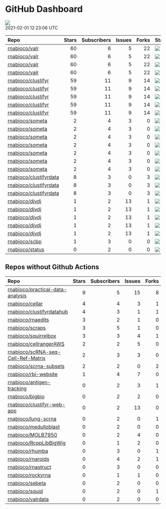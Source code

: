 GitHub Dashboard
================

![](https://github.com/rnabioco/status/workflows/Render%20Status/badge.svg)  
2021-02-01 12:23:06 UTC

| Repo                                                                | Stars | Subscribers | Issues | Forks | Status                                                                                                                                                    | Commit                                                                                                                                                                                        |
| :------------------------------------------------------------------ | ----: | ----------: | -----: | ----: | :-------------------------------------------------------------------------------------------------------------------------------------------------------- | :-------------------------------------------------------------------------------------------------------------------------------------------------------------------------------------------- |
| [rnabioco/valr](https://github.com/rnabioco/valr)                   |    60 |           6 |      5 |    22 | [![](https://github.com/rnabioco/valr/workflows/R-CMD-check/badge.svg)](https://github.com/rnabioco/valr/actions/runs/293905269)                          | <a href="https://github.com/rnabioco/valr/commit/2ddf38cfe087c2b2a93cea3558c4fa96620e044e" title="Increment version number">2ddf38</a>                                                        |
| [rnabioco/valr](https://github.com/rnabioco/valr)                   |    60 |           6 |      5 |    22 | [![](https://github.com/rnabioco/valr/workflows/pkgdown/badge.svg)](https://github.com/rnabioco/valr/actions/runs/293905270)                              | <a href="https://github.com/rnabioco/valr/commit/2ddf38cfe087c2b2a93cea3558c4fa96620e044e" title="Increment version number">2ddf38</a>                                                        |
| [rnabioco/valr](https://github.com/rnabioco/valr)                   |    60 |           6 |      5 |    22 | [![](https://github.com/rnabioco/valr/workflows/Commands/badge.svg)](https://github.com/rnabioco/valr/actions/runs/379441936)                             | <a href="https://github.com/rnabioco/valr/commit/2ddf38cfe087c2b2a93cea3558c4fa96620e044e" title="Increment version number">2ddf38</a>                                                        |
| [rnabioco/valr](https://github.com/rnabioco/valr)                   |    60 |           6 |      5 |    22 | [![](https://github.com/rnabioco/valr/workflows/test-coverage/badge.svg)](https://github.com/rnabioco/valr/actions/runs/293905268)                        | <a href="https://github.com/rnabioco/valr/commit/2ddf38cfe087c2b2a93cea3558c4fa96620e044e" title="Increment version number">2ddf38</a>                                                        |
| [rnabioco/clustifyr](https://github.com/rnabioco/clustifyr)         |    59 |          11 |      9 |    14 | [![](https://github.com/rnabioco/clustifyr/workflows/R-CMD-check/badge.svg)](https://github.com/rnabioco/clustifyr/actions/runs/64597387)                 | <a href="https://github.com/rnabioco/clustifyr/commit/fde17917d935de5dd203df212e2cea49f18bf3d3" title="Install dev Rccp for tests">fde179</a>                                                 |
| [rnabioco/clustifyr](https://github.com/rnabioco/clustifyr)         |    59 |          11 |      9 |    14 | [![](https://github.com/rnabioco/clustifyr/workflows/R-CMD-check-bioc/badge.svg)](https://github.com/rnabioco/clustifyr/actions/runs/464857243)           | <a href="https://github.com/rnabioco/clustifyr/commit/2ab37a90bf3ccd16d06135e51048394aff1edd85" title="trying to fix cairo in rmd complexheatmap">2ab37a</a>                                  |
| [rnabioco/clustifyr](https://github.com/rnabioco/clustifyr)         |    59 |          11 |      9 |    14 | [![](https://github.com/rnabioco/clustifyr/workflows/pkgdown/badge.svg)](https://github.com/rnabioco/clustifyr/actions/runs/456703812)                    | <a href="https://github.com/rnabioco/clustifyr/commit/a5a234e3d1bfd8a69beb0c68d76e5b23fef244b2" title="Merge branch 'master' of https://github.com/rnabioco/clustifyr">a5a234</a>             |
| [rnabioco/clustifyr](https://github.com/rnabioco/clustifyr)         |    59 |          11 |      9 |    14 | [![](https://github.com/rnabioco/clustifyr/workflows/Commands/badge.svg)](https://github.com/rnabioco/clustifyr/actions/runs/466598523)                   | <a href="https://github.com/rnabioco/clustifyr/commit/a5a234e3d1bfd8a69beb0c68d76e5b23fef244b2" title="Merge branch 'master' of https://github.com/rnabioco/clustifyr">a5a234</a>             |
| [rnabioco/clustifyr](https://github.com/rnabioco/clustifyr)         |    59 |          11 |      9 |    14 | [![](https://github.com/rnabioco/clustifyr/workflows/test-coverage/badge.svg)](https://github.com/rnabioco/clustifyr/actions/runs/464857244)              | <a href="https://github.com/rnabioco/clustifyr/commit/2ab37a90bf3ccd16d06135e51048394aff1edd85" title="trying to fix cairo in rmd complexheatmap">2ab37a</a>                                  |
| [rnabioco/someta](https://github.com/rnabioco/someta)               |     2 |           4 |      3 |     0 | [![](https://github.com/rnabioco/someta/workflows/R-CMD-check/badge.svg)](https://github.com/rnabioco/someta/actions/runs/310237240)                      | <a href="https://github.com/rnabioco/someta/commit/a9a03c526d4c3affa42a0fe164f49df78077f1ea" title="keep trying 4">a9a03c</a>                                                                 |
| [rnabioco/someta](https://github.com/rnabioco/someta)               |     2 |           4 |      3 |     0 | [![](https://github.com/rnabioco/someta/workflows/.github/workflows/check-bioc.yml/badge.svg)](https://github.com/rnabioco/someta/actions/runs/310237196) | <a href="https://github.com/rnabioco/someta/commit/a9a03c526d4c3affa42a0fe164f49df78077f1ea" title="keep trying 4">a9a03c</a>                                                                 |
| [rnabioco/someta](https://github.com/rnabioco/someta)               |     2 |           4 |      3 |     0 | [![](https://github.com/rnabioco/someta/workflows/R-CMD-check/badge.svg)](https://github.com/rnabioco/someta/actions/runs/310491939)                      | <a href="https://github.com/rnabioco/someta/commit/fc6e5b8eb37f09606f2a02de8ef61a975a5e65ec" title="Merge branch 'build_v' of https://github.com/rnabioco/scmetadata into build_v">fc6e5b</a> |
| [rnabioco/someta](https://github.com/rnabioco/someta)               |     2 |           4 |      3 |     0 | [![](https://github.com/rnabioco/someta/workflows/test/badge.svg)](https://github.com/rnabioco/someta/actions/runs/311894650)                             | <a href="https://github.com/rnabioco/someta/commit/d5f13ba07b3a51c8381c996b8cf81ba4f0de5cdc" title="Update main.yml">d5f13b</a>                                                               |
| [rnabioco/someta](https://github.com/rnabioco/someta)               |     2 |           4 |      3 |     0 | [![](https://github.com/rnabioco/someta/workflows/pkgdown/badge.svg)](https://github.com/rnabioco/someta/actions/runs/520437445)                          | <a href="https://github.com/rnabioco/someta/commit/d0d5def39094e29117ccc6cd38467a7c1a04bbda" title="fixed formatting for year">d0d5de</a>                                                     |
| [rnabioco/someta](https://github.com/rnabioco/someta)               |     2 |           4 |      3 |     0 | [![](https://github.com/rnabioco/someta/workflows/Commands/badge.svg)](https://github.com/rnabioco/someta/actions/runs/354378709)                         | <a href="https://github.com/rnabioco/someta/commit/e50538e96f2787c8e6e6ed7fcc20cad6090e4be7" title="Re-build README.Rmd">e50538</a>                                                           |
| [rnabioco/someta](https://github.com/rnabioco/someta)               |     2 |           4 |      3 |     0 | [![](https://github.com/rnabioco/someta/workflows/test-coverage/badge.svg)](https://github.com/rnabioco/someta/actions/runs/310258486)                    | <a href="https://github.com/rnabioco/someta/commit/62ccfeb51f1e05dd728c9fed8e15d507f36c3058" title="keep trying 5">62ccfe</a>                                                                 |
| [rnabioco/clustifyrdata](https://github.com/rnabioco/clustifyrdata) |     8 |           3 |      0 |     3 | [![](https://github.com/rnabioco/clustifyrdata/workflows/R-CMD-check/badge.svg)](https://github.com/rnabioco/clustifyrdata/actions/runs/227479781)        | <a href="https://github.com/rnabioco/clustifyrdata/commit/2b6acb2ea4891a091cdd6bec94fedb864e0e4ed9" title="website update, again">2b6acb</a>                                                  |
| [rnabioco/clustifyrdata](https://github.com/rnabioco/clustifyrdata) |     8 |           3 |      0 |     3 | [![](https://github.com/rnabioco/clustifyrdata/workflows/pkgdown/badge.svg)](https://github.com/rnabioco/clustifyrdata/actions/runs/227479783)            | <a href="https://github.com/rnabioco/clustifyrdata/commit/2b6acb2ea4891a091cdd6bec94fedb864e0e4ed9" title="website update, again">2b6acb</a>                                                  |
| [rnabioco/clustifyrdata](https://github.com/rnabioco/clustifyrdata) |     8 |           3 |      0 |     3 | [![](https://github.com/rnabioco/clustifyrdata/workflows/Commands/badge.svg)](https://github.com/rnabioco/clustifyrdata/actions/runs/226376195)           | <a href="https://github.com/rnabioco/clustifyrdata/commit/bdba8bea7797603d857170bdd70c74712532648f" title="Merge pull request #15 from rnabioco/gh-actions-fix">bdba8b</a>                    |
| [rnabioco/djvdj](https://github.com/rnabioco/djvdj)                 |     1 |           2 |     13 |     1 | [![](https://github.com/rnabioco/djvdj/workflows/R-CMD-check/badge.svg)](https://github.com/rnabioco/djvdj/actions/runs/371267557)                        | <a href="https://github.com/rnabioco/djvdj/commit/940682f68d7a34eefa1371463bb71f1450bce01d" title="plot_diversity bug">940682</a>                                                             |
| [rnabioco/djvdj](https://github.com/rnabioco/djvdj)                 |     1 |           2 |     13 |     1 | [![](https://github.com/rnabioco/djvdj/workflows/R-CMD-check-bioc/badge.svg)](https://github.com/rnabioco/djvdj/actions/runs/371267555)                   | <a href="https://github.com/rnabioco/djvdj/commit/940682f68d7a34eefa1371463bb71f1450bce01d" title="plot_diversity bug">940682</a>                                                             |
| [rnabioco/djvdj](https://github.com/rnabioco/djvdj)                 |     1 |           2 |     13 |     1 | [![](https://github.com/rnabioco/djvdj/workflows/pkgdown/badge.svg)](https://github.com/rnabioco/djvdj/actions/runs/371267556)                            | <a href="https://github.com/rnabioco/djvdj/commit/940682f68d7a34eefa1371463bb71f1450bce01d" title="plot_diversity bug">940682</a>                                                             |
| [rnabioco/djvdj](https://github.com/rnabioco/djvdj)                 |     1 |           2 |     13 |     1 | [![](https://github.com/rnabioco/djvdj/workflows/Commands/badge.svg)](https://github.com/rnabioco/djvdj/actions/runs/358222013)                           | <a href="https://github.com/rnabioco/djvdj/commit/8d79bf89f203064bac715400def39ad3d4bfb9a9" title="Merge pull request #53 from rnabioco/tests">8d79bf</a>                                     |
| [rnabioco/djvdj](https://github.com/rnabioco/djvdj)                 |     1 |           2 |     13 |     1 | [![](https://github.com/rnabioco/djvdj/workflows/test-coverage/badge.svg)](https://github.com/rnabioco/djvdj/actions/runs/371267554)                      | <a href="https://github.com/rnabioco/djvdj/commit/940682f68d7a34eefa1371463bb71f1450bce01d" title="plot_diversity bug">940682</a>                                                             |
| [rnabioco/scbp](https://github.com/rnabioco/scbp)                   |     1 |           3 |      0 |     0 | [![](https://github.com/rnabioco/scbp/workflows/R-CMD-check/badge.svg)](https://github.com/rnabioco/scbp/actions/runs/503829486)                          | <a href="https://github.com/rnabioco/scbp/commit/77cb99bc3fda72a82f32e4e37290fb1bf165d988" title="add group rows/cols args">77cb99</a>                                                        |
| [rnabioco/status](https://github.com/rnabioco/status)               |     0 |           2 |      0 |     0 | [![](https://github.com/rnabioco/status/workflows/Render%20Status/badge.svg)](https://github.com/rnabioco/status/actions/runs/527646506)                  | <a href="https://github.com/rnabioco/status/commit/44212ae2ed3bf2da76e9a1188920fdf40480e4cc" title="[status] 2021-01-31 12:22:00 UTC">44212a</a>                                              |

## Repos without Github Actions

| Repo                                                                                        | Stars | Subscribers | Issues | Forks |
| :------------------------------------------------------------------------------------------ | ----: | ----------: | -----: | ----: |
| [rnabioco/practical-data-analysis](https://github.com/rnabioco/practical-data-analysis)     |     9 |           5 |     15 |     8 |
| [rnabioco/cellar](https://github.com/rnabioco/cellar)                                       |     4 |           4 |      3 |     1 |
| [rnabioco/clustifyrdatahub](https://github.com/rnabioco/clustifyrdatahub)                   |     4 |           3 |      1 |     1 |
| [rnabioco/rnaedits](https://github.com/rnabioco/rnaedits)                                   |     3 |           2 |      1 |     0 |
| [rnabioco/scraps](https://github.com/rnabioco/scraps)                                       |     3 |           5 |      1 |     0 |
| [rnabioco/squirrelbox](https://github.com/rnabioco/squirrelbox)                             |     3 |           3 |      4 |     1 |
| [rnabioco/cellrangerAWS](https://github.com/rnabioco/cellrangerAWS)                         |     2 |           2 |      5 |     0 |
| [rnabioco/scRNA-seq-Cell-Ref-Matrix](https://github.com/rnabioco/scRNA-seq-Cell-Ref-Matrix) |     2 |           3 |      3 |     0 |
| [rnabioco/scrna-subsets](https://github.com/rnabioco/scrna-subsets)                         |     2 |           2 |      0 |     2 |
| [rnabioco/rbi-website](https://github.com/rnabioco/rbi-website)                             |     1 |           4 |      7 |     0 |
| [rnabioco/antigen-tracking](https://github.com/rnabioco/antigen-tracking)                   |     0 |           2 |      3 |     1 |
| [rnabioco/bigbio](https://github.com/rnabioco/bigbio)                                       |     0 |           2 |      2 |     0 |
| [rnabioco/clustifyr-web-app](https://github.com/rnabioco/clustifyr-web-app)                 |     0 |           2 |     13 |     0 |
| [rnabioco/lung-scrna](https://github.com/rnabioco/lung-scrna)                               |     0 |           2 |      0 |     1 |
| [rnabioco/medulloblast](https://github.com/rnabioco/medulloblast)                           |     0 |           2 |      0 |     0 |
| [rnabioco/MOLB7950](https://github.com/rnabioco/MOLB7950)                                   |     0 |           2 |      4 |     0 |
| [rnabioco/RcppLibBigWig](https://github.com/rnabioco/RcppLibBigWig)                         |     0 |           1 |      2 |     0 |
| [rnabioco/rhumba](https://github.com/rnabioco/rhumba)                                       |     0 |           3 |      0 |     1 |
| [rnabioco/rnaroids](https://github.com/rnabioco/rnaroids)                                   |     0 |           4 |      2 |     1 |
| [rnabioco/rnastruct](https://github.com/rnabioco/rnastruct)                                 |     0 |           3 |      0 |     0 |
| [rnabioco/rockyrna](https://github.com/rnabioco/rockyrna)                                   |     0 |           1 |      1 |     0 |
| [rnabioco/sebeta](https://github.com/rnabioco/sebeta)                                       |     0 |           2 |      0 |     0 |
| [rnabioco/squid](https://github.com/rnabioco/squid)                                         |     0 |           2 |      0 |     1 |
| [rnabioco/valrdata](https://github.com/rnabioco/valrdata)                                   |     0 |           2 |      0 |     0 |
